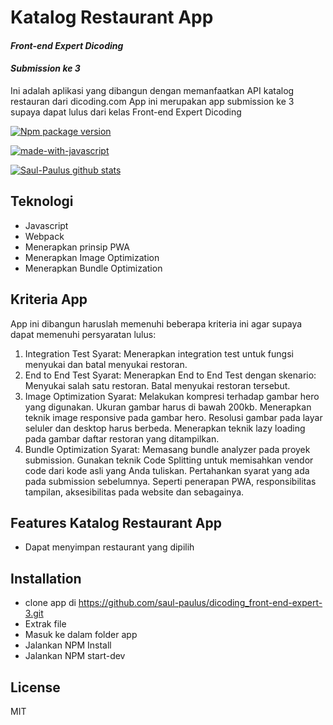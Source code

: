 # Katalog Restaurant App

#### _Front-end Expert Dicoding_
#### _Submission ke 3_
Ini adalah aplikasi yang dibangun dengan memanfaatkan API katalog restauran dari dicoding.com App ini merupakan app submission ke 3 supaya dapat lulus dari kelas Front-end Expert Dicoding

[![Npm package version](https://badgen.net/npm/v/express)](https://npmjs.com/package/express) 

[![made-with-javascript](https://img.shields.io/badge/Made%20with-JavaScript-1f425f.svg)](https://www.javascript.com)


[![Saul-Paulus github stats](https://github-readme-stats.vercel.app/api?username=Naereen&theme=blue-green)](https://github.com/saul-paulus/github-readme-stats)

## Teknologi
 - Javascript
 - Webpack
 - Menerapkan prinsip PWA
 - Menerapkan Image Optimization
 - Menerapkan Bundle Optimization
 

## Kriteria App
App ini dibangun haruslah memenuhi beberapa kriteria ini agar supaya dapat memenuhi persyaratan lulus:
1. Integration Test
   Syarat:
   Menerapkan integration test untuk fungsi menyukai dan batal menyukai restoran.
2. End to End Test
   Syarat:
   Menerapkan End to End Test dengan skenario:
     Menyukai salah satu restoran.
     Batal menyukai restoran tersebut.
3. Image Optimization
   Syarat:
   Melakukan kompresi terhadap gambar hero yang digunakan. Ukuran gambar harus di bawah 200kb.
   Menerapkan teknik image responsive pada gambar hero. Resolusi gambar pada layar seluler dan desktop harus berbeda.
   Menerapkan teknik lazy loading pada gambar daftar restoran yang ditampilkan.
4. Bundle Optimization
   Syarat:
   Memasang bundle analyzer pada proyek submission.
   Gunakan teknik Code Splitting untuk memisahkan vendor code dari kode asli yang Anda tuliskan.
   Pertahankan syarat yang ada pada submission sebelumnya. Seperti penerapan PWA, responsibilitas tampilan,  aksesibilitas pada website dan sebagainya.

## Features Katalog Restaurant App
- Dapat menyimpan restaurant yang dipilih

## Installation

- clone app di https://github.com/saul-paulus/dicoding_front-end-expert-3.git
- Extrak file
- Masuk ke dalam folder app
- Jalankan NPM Install
- Jalankan NPM start-dev


## License

MIT


